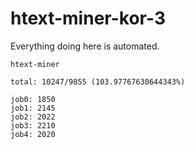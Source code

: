 # htext-miner-kor-3

Everything doing here is automated.

```
htext-miner

total: 10247/9855 (103.97767630644343%)

job0: 1850
job1: 2145
job2: 2022
job3: 2210
job4: 2020
```